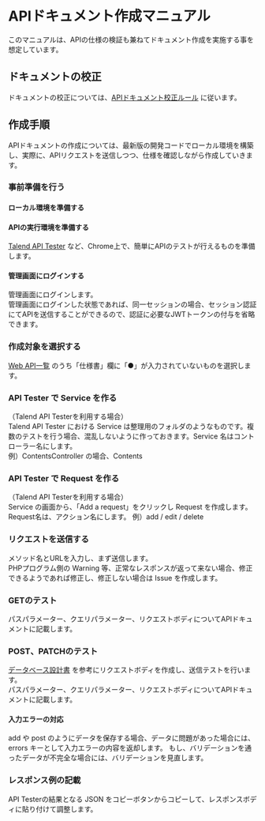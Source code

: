 # APIドキュメント作成マニュアル

このマニュアルは、APIの仕様の検証も兼ねてドキュメント作成を実施する事を想定しています。

## ドキュメントの校正

ドキュメントの校正については、[APIドキュメント校正ルール](./api_document_writing_rules) に従います。

## 作成手順

APIドキュメントの作成については、最新版の開発コードでローカル環境を構築し、実際に、APIリクエストを送信しつつ、仕様を確認しながら作成していきます。

### 事前準備を行う

#### ローカル環境を準備する
#### APIの実行環境を準備する
[Talend API Tester](https://chrome.google.com/webstore/detail/talend-api-tester-free-ed/aejoelaoggembcahagimdiliamlcdmfm?hl=ja) など、Chrome上で、簡単にAPIのテストが行えるものを準備します。

#### 管理画面にログインする
管理画面にログインします。  
管理画面にログインした状態であれば、同一セッションの場合、セッション認証にてAPIを送信することができるので、認証に必要なJWTトークンの付与を省略できます。

### 作成対象を選択する
[Web API一覧](https://docs.google.com/spreadsheets/d/1YT5PuZQdDNU0wrZdqYbh74KuLSw1SIt4_EKwPWOfDKA/edit#gid=1129992221) のうち「仕様書」欄に「●」が入力されていないものを選択します。

### API Tester で Service を作る
（Talend API Testerを利用する場合）  
Talend API Tester における Service は整理用のフォルダのようなものです。複数のテストを行う場合、混乱しないように作っておきます。Service 名はコントローラー名にします。  
例）ContentsController の場合、Contents

### API Tester で Request を作る
（Talend API Testerを利用する場合）  
Service の画面から、「Add a request」をクリックし Request を作成します。Request名は、アクション名にします。
例）add / edit / delete

### リクエストを送信する
メソッド名とURLを入力し、まず送信します。  
PHPプログラム側の Warning 等、正常なレスポンスが返って来ない場合、修正できるようであれば修正し、修正しない場合は Issue を作成します。

### GETのテスト

パスパラメーター、クエリパラメーター、リクエストボディについてAPIドキュメントに記載します。

### POST、PATCHのテスト
[データベース設計書]() を参考にリクエストボディを作成し、送信テストを行います。    
パスパラメーター、クエリパラメーター、リクエストボディについてAPIドキュメントに記載します。

#### 入力エラーの対応
add や post のようにデータを保存する場合、データに問題があった場合には、errors キーとして入力エラーの内容を返却します。
もし、バリデーションを通ったデータが不完全な場合には、バリデーションを見直します。

### レスポンス例の記載
API Testerの結果となる JSON をコピーボタンからコピーして、レスポンスボディに貼り付けて調整します。

　


